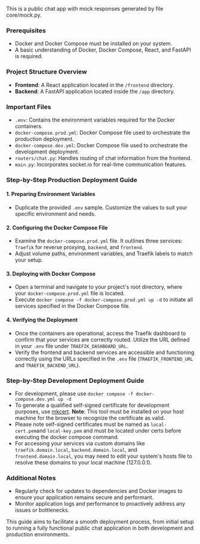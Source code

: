 This is a public chat app with mock responses generated by file core/mock.py.

### Prerequisites
- Docker and Docker Compose must be installed on your system.
- A basic understanding of Docker, Docker Compose, React, and FastAPI is required.

### Project Structure Overview
- **Frontend**: A React application located in the `/frontend` directory.
- **Backend**: A FastAPI application located inside the `/app` directory.

### Important Files
- `.env`: Contains the environment variables required for the Docker containers.
- `docker-compose.prod.yml`: Docker Compose file used to orchestrate the production deployment.
- `docker-compose.dev.yml`: Docker Compose file used to orchestrate the development deployment.
- `routers/chat.py`: Handles routing of chat information from the frontend.
- `main.py`: Incorporates socket.io for real-time communication features.

### Step-by-Step Production Deployment Guide

#### 1. Preparing Environment Variables
- Duplicate the provided `.env` sample. Customize the values to suit your specific environment and needs.

#### 2. Configuring the Docker Compose File
- Examine the `docker-compose.prod.yml` file. It outlines three services: `Traefik` for reverse proxying, `backend`, and `frontend`.
- Adjust volume paths, environment variables, and Traefik labels to match your setup.

#### 3. Deploying with Docker Compose
- Open a terminal and navigate to your project's root directory, where your `docker-compose.prod.yml` file is located.
- Execute `docker compose -f docker-compose.prod.yml up -d` to initiate all services specified in the Docker Compose file.

#### 4. Verifying the Deployment
- Once the containers are operational, access the Traefik dashboard to confirm that your services are correctly routed. Utilize the URL defined in your `.env` file under `TRAEFIK_DASHBOARD_URL`.
- Verify the frontend and backend services are accessible and functioning correctly using the URLs specified in the `.env` file (`TRAEFIK_FRONTEND_URL` and `TRAEFIK_BACKEND_URL`).

### Step-by-Step Development Deployment Guide
- For development, please use `docker compose -f docker-compose.dev.yml up -d`
- To generate a qualified self-signed certificate for development purposes, use [mkcert](https://github.com/FiloSottile/mkcert). **Note**: This tool must be installed on your host machine for the browser to recognize the certificate as valid.
- Please note self-signed certificates must be named as `local-cert.pem`and `local-key.pem` and must be located under certs before executing the docker compose command.
- For accessing your services via custom domains like `traefik.domain.local`, `backend.domain.local`, and `frontend.domain.local`, you may need to edit your system's hosts file to resolve these domains to your local machine (127.0.0.1).

### Additional Notes
- Regularly check for updates to dependencies and Docker images to ensure your application remains secure and performant.
- Monitor application logs and performance to proactively address any issues or bottlenecks.

This guide aims to facilitate a smooth deployment process, from initial setup to running a fully functional public chat application in both development and production environments.
